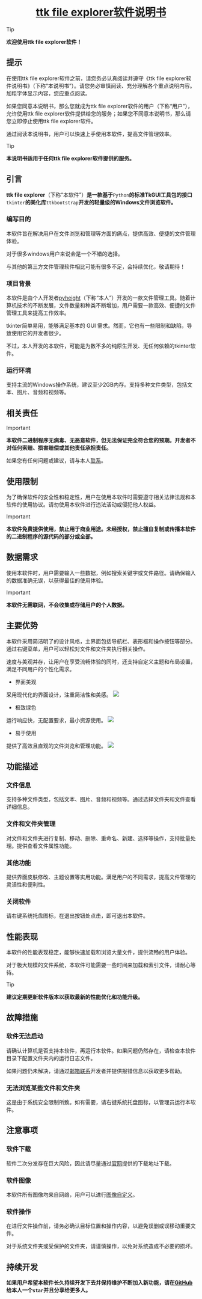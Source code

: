 <h1 align="center"><img src="./icon.png" alt=""/><a href="https://pyheight.github.io/ttk-file-explorer/">ttk file explorer软件说明书</a></h1>

> [!TIP]
>**欢迎使用ttk file explorer软件！**

## 提示
 在使用ttk file explorer软件之前，请您务必认真阅读并遵守《ttk file explorer软件说明书》（下称“本说明书”）。请您务必审慎阅读、充分理解各个重点说明内容。加粗字体显示内容，您应重点阅读。
 
如果您同意本说明书，那么您就成为ttk file explorer软件的用户（下称“用户”），允许使用ttk file explorer软件提供给您的服务；如果您不同意本说明书，那么请您立即停止使用ttk file explorer软件。

通过阅读本说明书，用户可以快速上手使用本软件，提高文件管理效率。

> [!TIP]
>**本说明书适用于任何ttk file explorer软件提供的服务。**

## 引言

**ttk file explorer**（下称“本软件”）**是一款基于**`Python`**的标准TkGUI工具包的接口**`tkinter`**的美化库**`ttkbootstrap`**开发的轻量级的Windows文件浏览软件。**

### 编写目的
本软件旨在解决用户在文件浏览和管理等方面的痛点，提供高效、便捷的文件管理体验。

对于很多windows用户来说会是一个不错的选择。

与其他的第三方文件管理软件相比可能有很多不足，会持续优化，敬请期待！

### 项目背景
本软件是由个人开发者[pyheight](https://github.com/pyheight)（下称“本人”）开发的一款文件管理工具。随着计算机技术的不断发展，文件数量和种类不断增加，用户需要一款高效、便捷的文件管理工具来提高工作效率。

tkinter简单易用，能够满足基本的 GUI 需求。然而，它也有一些限制和缺陷，导致使用它的开发者很少。

不过，本人开发的本软件，可能是为数不多的纯原生开发、无任何依赖的tkinter软件。

### 运行环境
支持主流的Windows操作系统，建议至少2GB内存。支持多种文件类型，包括文本、图片、音频和视频等。

## 相关责任
> [!IMPORTANT]
>**本软件二进制程序无病毒、无恶意软件，但无法保证完全符合您的预期。开发者不对任何索赔、损害赔偿或其他责任承担责任。**

如果您有任何问题或建议，请与本人[联系](mailto:276581780@qq.com)。

## 使用限制
为了确保软件的安全性和稳定性，用户在使用本软件时需要遵守相关法律法规和本软件的使用协议。请勿使用本软件进行违法活动或侵犯他人权益。

> [!IMPORTANT]
>**本软件免费提供使用，禁止用于商业用途。未经授权，禁止擅自复制或传播本软件的二进制程序的源代码的部分或全部。**

## 数据需求
使用本软件时，用户需要输入一些数据，例如搜索关键字或文件路径。请确保输入的数据准确无误，以获得最佳的使用体验。

> [!IMPORTANT]
>**本软件无需联网，不会收集或存储用户的个人数据。**

## 主要优势
本软件采用简洁明了的设计风格，主界面包括导航栏、表形框和操作按钮等部分。通过右键菜单，用户可以轻松对文件和文件夹执行相关操作。

速度与美观并存，让用户在享受流畅体验的同时，还支持自定义主题和布局设置，满足不同用户的个性化需求。

- 界面美观

采用现代化的界面设计，注重简洁性和美感。
![](./0.3-BETA/images/main.png)

- 极致绿色

运行响应快，无配置要求，最小资源使用。
![](./0.3-BETA/images/menu_in.png)

- 易于使用

提供了高效且直观的文件浏览和管理功能。
![](./0.3-BETA/images/file.png)

## 功能描述

### 文件信息
支持多种文件类型，包括文本、图片、音频和视频等。通过选择文件夹和文件查看详细信息。

### 文件和文件夹管理
对文件和文件夹进行复制、移动、删除、重命名、新建、选择等操作，支持批量处理。提供查看文件属性功能。

### 其他功能
提供界面皮肤修改、主题设置等实用功能。满足用户的不同需求，提高文件管理的灵活性和便利性。

### 关闭软件
请右键系统托盘图标，在退出按钮处点击，即可退出本软件。

## 性能表现

本软件的性能表现稳定，能够快速加载和浏览大量文件，提供流畅的用户体验。

对于极大规模的文件系统，本软件可能需要一些时间来加载和索引文件，请耐心等待。

> [!TIP]
>**建议定期更新软件版本以获取最新的性能优化和功能升级。**

## 故障措施

### 软件无法启动
请确认计算机是否支持本软件，再运行本软件。如果问题仍然存在，请检查本软件目录下配置文件夹内的运行日志文件。

如果问题仍未解决，请通过[邮箱联系](mailto:276581780@qq.com)开发者并提供报错信息以获取更多帮助。

### 无法浏览某些文件和文件夹
这是由于系统安全限制所致。如有需要，请右键系统托盘图标，以管理员运行本软件。

## 注意事项

### 软件下载
软件二次分发存在巨大风险，因此请尽量通过[官网](https://pyheight.github.io/ttk-file-explorer/)提供的下载地址下载。

### 软件图像
本软件所有图像均来自网络，用户可以进行[图像自定义](https://www.iconfont.cn/)。

### 软件操作
在进行文件操作前，请务必确认目标位置和操作内容，以避免误删或误移动重要文件。

对于系统文件夹或受保护的文件夹，请谨慎操作，以免对系统造成不必要的损坏。

## 持续开发
**如果用户希望本软件长久持续开发下去并保持维护不断加入新功能，请在[GitHub](https://github.com/pyheight/ttk-file-explorer/)给本人一个`star`并且分享给更多人。**
